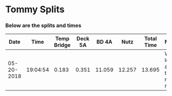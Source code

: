 # Tommy Splits 



### Below are the splits and times

|Date|Time|Temp Bridge|Deck 5A|BD 4A|Nutz|Total Time|Notes|
|---|---|---|---|---|---|---|---|
| 05-20-2018 | 19:04:54 | 0.183 | 0.351 | 11.059 | 12.257 | 13.695 | Wow, look at these nice notes |
